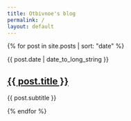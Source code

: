 ```yaml
---
title: Otbivnoe's blog
permalink: /
layout: default
---
```


{% for post in site.posts | sort: "date" %}
<article class ="article">
	<p class="article-date">{{ post.date | date_to_long_string }}</p>
	<h1 class="article-title"><a href="{{ post.url }}">{{ post.title }}</a></h1>
	<p class="article-description">{{ post.subtitle }}</p>
</article>
{% endfor %}
